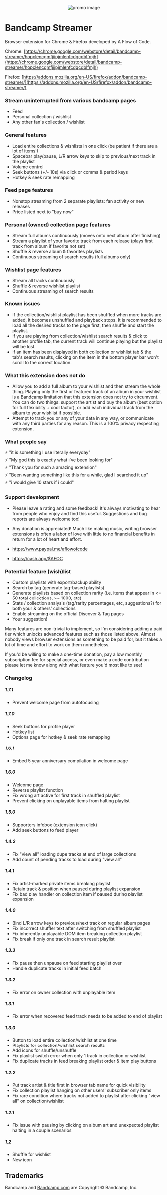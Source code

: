 <div align="center">
<img src='images/bandcamp-streamer.jpg?raw=true' alt='promo image'>
</div>

# Bandcamp Streamer
Browser extension for Chrome & Firefox developed by A Flow of Code.

Chrome: [https://chrome.google.com/webstore/detail/bandcamp-streamer/hopclencgmfjiipjmlenfcdgcdblfmjh](https://chrome.google.com/webstore/detail/bandcamp-streamer/hopclencgmfjiipjmlenfcdgcdblfmjh)

Firefox: [https://addons.mozilla.org/en-US/firefox/addon/bandcamp-streamer/](https://addons.mozilla.org/en-US/firefox/addon/bandcamp-streamer/)

### Stream uninterrupted from various bandcamp pages
  * Feed
  * Personal collection / wishlist
  * Any other fan's collection / wishlist

### General features
  * Load entire collections & wishlists in one click (be patient if there are a lot of items!)
  * Spacebar play/pause, L/R arrow keys to skip to previous/next track in the playlist
  * Volume control
  * Seek buttons (+/- 10s) via click or comma & period keys
  * Hotkey & seek rate remapping
      
### Feed page features 
  * Nonstop streaming from 2 separate playlists: fan activity or new releases
  * Price listed next to "buy now"
  
### Personal (owned) collection page features
  * Stream full albums continuously (moves onto next album after finishing) 
  * Stream a playlist of your favorite track from each release (plays first track from album if favorite not set)
  * Shuffle & reverse album & favorites playlists 
  * Continuous streaming of search results (full albums only)

### Wishlist page features
  * Stream all tracks continuously
  * Shuffle & reverse wishlist playlist
  * Continuous streaming of search results

### Known issues
  * If the collection/wishlist playlist has been shuffled when more tracks are added, it becomes unshuffled and playback stops. It is recommended to load all the desired tracks to the page first, then shuffle and start the playlist.  
  * If you are playing from collection/wishlist search results & click to another profile tab, the current track will continue playing but the playlist will be lost.  
  * If an item has been displayed in both collection or wishlist tab & the tab's search results, clicking on the item in the bottom player bar won't scroll to the correct location.  

### What this extension does not do
  * Allow you to add a full album to your wishlist and then stream the whole thing. Playing only the first or featured track of an album in your wishlist is a Bandcamp limitation that this extension does not try to circumvent. You can do two things: support the artist and buy the album (best option for full flexibility + cool factor), or add each individual track from the album to your wishlist if possible. 
  * Attempt to track you or any of your data in any way, or communicate with any third parties for any reason. This is a 100% privacy respecting extension.

### What people say
⚡ "it is something I use literally everyday"  
⚡ "My god this is exactly what i've been looking for"  
⚡ "Thank you for such a amazing extension"  
⚡ "Been wanting something like this for a while, glad I searched it up"  
⚡ "i would give 10 stars if i could"  

### Support development
  * Please leave a rating and some feedback! It's always motivating to hear from people who enjoy and find this useful. Suggestions and bug reports are always welcome too!

  * Any donation is appreciated! Much like making music, writing browser extensions is often a labor of love with little to no financial benefits in return for a lot of heart and effort.

  * https://www.paypal.me/aflowofcode
  * https://cash.app/$AFOC

### Potential feature (wish)list
  * Custom playlists with export/backup ability
  * Search by tag (generate tag-based playlists)
  * Generate playlists based on collection rarity (i.e. items that appear in <= 50 total collections, >= 1000, etc)
  * Stats / collection analysis (tag/rarity percentages, etc, suggestions?) for both your & others' collections
  * Enable streaming on the official Discover & Tag pages
  * Your suggestion!

  Many features are non-trivial to implement, so I'm considering adding a paid tier which unlocks advanced features such as those listed above. Almost nobody views browser extensions as something to be paid for, but it takes a lot of time and effort to work on them nonetheless. 

  If you'd be willing to make a one-time donation, pay a low monthly subscription fee for special access, or even make a code contribution please let me know along with what feature you'd most like to see!

### Changelog

##### 1.7.1
  * Prevent welcome page from autofocusing

##### 1.7.0
  * Seek buttons for profile player
  * Hotkey list
  * Options page for hotkey & seek rate remapping

##### 1.6.1
  * Embed 5 year anniversary compilation in welcome page

##### 1.6.0
  * Welcome page
  * Reverse playlist function
  * Fix wrong art active for first track in shuffled playlist
  * Prevent clicking on unplayable items from halting playlist

##### 1.5.0
  * Supporters infobox (extension icon click)
  * Add seek buttons to feed player

##### 1.4.2
  * Fix "view all" loading dupe tracks at end of large collections
  * Add count of pending tracks to load during "view all" 

##### 1.4.1
  * Fix artist-marked private items breaking playlist
  * Retain track & position when paused during playlist expansion
  * Fix bad play handler on collection item if paused during playlist expansion

##### 1.4.0
  * Bind L/R arrow keys to previous/next track on regular album pages
  * Fix incorrect shuffler text after switching from shuffled playlist
  * Fix inherently unplayable DOM item breaking collection playlist
  * Fix break if only one track in search result playlist

##### 1.3.3
  * Fix pause then unpause on feed starting playlist over
  * Handle duplicate tracks in initial feed batch

##### 1.3.2
  * Fix error on owner collection with unplayable item

##### 1.3.1
  * Fix error when recovered feed track needs to be added to end of playlist  

##### 1.3.0
  * Button to load entire collection/wishlist at one time  
  * Playlists for collection/wishlist search results  
  * Add icons for shuffle/unshuffle    
  * Fix playlist switch error when only 1 track in collection or wishlist  
  * Fix duplicate tracks in feed breaking playlist order & item play buttons

##### 1.2.2
  * Put track artist & title first in browser tab name for quick visibility  
  * Fix collection playlist hanging on other users' subscriber only items  
  * Fix rare condition where tracks not added to playlist after clicking "view all" on collection/wishlist

##### 1.2.1
  * Fix issue with pausing by clicking on album art and unexpected playlist halting in a couple scenarios

##### 1.2  
  * Shuffle for wishlist  
  * New icon

## Trademarks

Bandcamp and [Bandcamp.com](http://www.bandcamp.com) are Copyright © Bandcamp, Inc.
